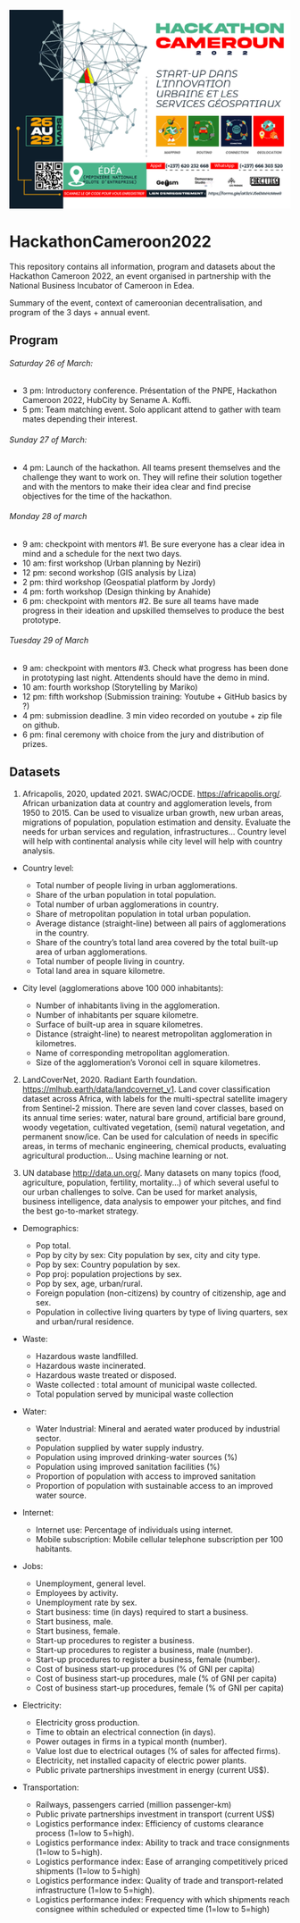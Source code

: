 ![alt text](https://github.com/DemocracyStudio/HackathonCameroon2022/blob/main/hackathon_flyer.jpg?raw=true)

# HackathonCameroon2022

This repository contains all information, program and datasets about the Hackathon Cameroon 2022, an event organised in partnership with the National Business Incubator of Cameroon in Edea. 

Summary of the event, context of cameroonian decentralisation, and program of the 3 days + annual event. 

## Program

###### Saturday 26 of March:
- 3 pm: Introductory conference. Présentation of the PNPE, Hackathon Cameroon 2022, HubCity by Sename A. Koffi.
- 5 pm: Team matching event. Solo applicant attend to gather with team mates depending their interest.

###### Sunday 27 of March:
- 4 pm: Launch of the hackathon. All teams present themselves and the challenge they want to work on.
They will refine their solution together and with the mentors to make their idea clear and find precise objectives for the time of the hackathon.

###### Monday 28 of march
- 9 am: checkpoint with mentors #1. Be sure everyone has a clear idea in mind and a schedule for the next two days. 
- 10 am: first workshop (Urban planning by Neziri)
- 12 pm: second workshop (GIS analysis by Liza)
- 2 pm: third workshop (Geospatial platform by Jordy)
- 4 pm: forth workshop (Design thinking by Anahide)
- 6 pm: checkpoint with mentors #2. Be sure all teams have made progress in their ideation and upskilled themselves to produce the best prototype. 

###### Tuesday 29 of March
- 9 am: checkpoint with mentors #3. Check what progress has been done in prototyping last night. Attendents should have the demo in mind. 
- 10 am: fourth workshop (Storytelling by Mariko)
- 12 pm: fifth workshop (Submission training: Youtube + GitHub basics by ?)
- 4 pm: submission deadline. 3 min video recorded on youtube + zip file on github.
- 6 pm: final ceremony with choice from the jury and distribution of prizes.

## Datasets

1. Africapolis, 2020, updated 2021. SWAC/OCDE. https://africapolis.org/. African urbanization data at country and agglomeration levels, from 1950 to 2015. Can be used to visualize urban growth, new urban areas, migrations of population, population estimation and density. Evaluate the needs for urban services and regulation, infrastructures... Country level will help with continental analysis while city level will help with country analysis.

- Country level:
   - Total number of people living in urban agglomerations.
   - Share of the urban population in total population.
   - Total number of urban agglomerations in country.
   - Share of metropolitan population in total urban population.
   - Average distance (straight-line) between all pairs of agglomerations in the country.
   - Share of the country’s total land area covered by the total built-up area of urban agglomerations.
   - Total number of people living in country.
   - Total land area in square kilometre.

- City level (agglomerations above 100 000 inhabitants):
   - Number of inhabitants living in the agglomeration.
   - Number of inhabitants per square kilometre. 
   - Surface of built-up area in square kilometres.
   - Distance (straight-line) to nearest metropolitan agglomeration in kilometres. 
   - Name of corresponding metropolitan agglomeration.
   - Size of the agglomeration’s Voronoi cell in square kilometres.

2. LandCoverNet, 2020. Radiant Earth foundation. https://mlhub.earth/data/landcovernet_v1. Land cover classification dataset across Africa, with labels for the multi-spectral satellite imagery from Sentinel-2 mission. There are seven land cover classes, based on its annual time series: water, natural bare ground, artificial bare ground, woody vegetation, cultivated vegetation, (semi) natural vegetation, and permanent snow/ice. Can be used for calculation of needs in specific areas, in terms of mechanic engineering, chemical products, evaluating agricultural production... Using machine learning or not. 

3. UN database http://data.un.org/. Many datasets on many topics (food, agriculture, population, fertility, mortality...) of which several useful to our urban challenges to solve. Can be used for market analysis, business intelligence, data analysis to empower your pitches, and find the best go-to-market strategy. 

- Demographics:
   - Pop total.
   - Pop by city by sex: City population by sex, city and city type.
   - Pop by sex: Country population by sex.
   - Pop proj: population projections by sex.
   - Pop by sex, age, urban/rural.
   - Foreign population (non-citizens) by country of citizenship, age and sex.
   - Population in collective living quarters by type of living quarters, sex and urban/rural residence.

- Waste:
   - Hazardous waste landfilled.
   - Hazardous waste incinerated.
   - Hazardous waste treated or disposed.
   - Waste collected : total amount of municipal waste collected.
   - Total population served by municipal waste collection

- Water:
   - Water Industrial: Mineral and aerated water produced by industrial sector.
   - Population supplied by water supply industry.
   - Population using improved drinking-water sources (%)
   - Population using improved sanitation facilities (%)
   - Proportion of population with access to improved sanitation
   - Proportion of population with sustainable access to an improved water source.

- Internet:
   - Internet use: Percentage of individuals using internet.
   - Mobile subscription: Mobile cellular telephone subscription per 100 habitants.

- Jobs:
   - Unemployment, general level. 
   - Employees by activity.
   - Unemployment rate by sex. 
   - Start business: time (in days) required to start a business. 
   - Start business, male.
   - Start business, female.
   - Start-up procedures to register a business.
   - Start-up procedures to register a business, male (number).
   - Start-up procedures to register a business, female (number).
   - Cost of business start-up procedures (% of GNI per capita)
   - Cost of business start-up procedures, male (% of GNI per capita)
   - Cost of business start-up procedures, female (% of GNI per capita)

- Electricity:
   - Electricity gross production.
   - Time to obtain an electrical connection (in days).
   - Power outages in firms in a typical month (number).
   - Value lost due to electrical outages (% of sales for affected firms).
   - Electricity, net installed capacity of electric power plants.
   - Public private partnerships investment in energy (current US$).

- Transportation:
   - Railways, passengers carried (million passenger-km)
   - Public private partnerships investment in transport (current US$)
   - Logistics performance index: Efficiency of customs clearance process (1=low to 5=high).
   - Logistics performance index: Ability to track and trace consignments (1=low to 5=high).
   - Logistics performance index: Ease of arranging competitively priced shipments (1=low to 5=high)
   - Logistics performance index: Quality of trade and transport-related infrastructure (1=low to 5=high).
   - Logistics performance index: Frequency with which shipments reach consignee within scheduled or expected time (1=low to 5=high)
